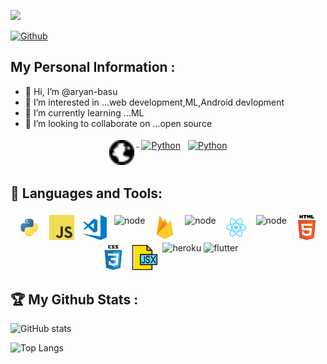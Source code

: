 
![](https://visitor-badge.laobi.icu/badge?page_id=aryan-basu.aryan-basu)
  

[![Github](https://img.shields.io/github/followers/aryan-basu?label=Follow&style=social)](https://github.com/aryan-basu)

## My Personal Information :
- 👋 Hi, I’m @aryan-basu
- 👀 I’m interested in ...web development,ML,Android devlopment
- 🌱 I’m currently learning ...ML
- 💞️ I’m looking to collaborate on ...open source

<!---
aryan-basu/aryan-basu is a ✨ special ✨ repository because its `README.md` (this file) appears on your GitHub profile.
You can click the Preview link to take a look at your changes.
--->
<p align="center">
 <a href="https://github.com/aryan-basu" target="_blank" rel="noopener noreferrer"> <img src="https://raw.githubusercontent.com/iconic/open-iconic/master/svg/globe.svg" alt="Python" height="40" style="vertical-align:top; margin:4px"> </a>
 <a href="https://www.linkedin.com/in/aryan-basu-030720b6/" target="_blank" rel="noopener noreferrer"> <img src="https://cdn.jsdelivr.net/npm/simple-icons@v3/icons/linkedin.svg" alt="Python" height="40" style="vertical-align:top; margin:4px"></a>
 <a href="mailto:aryanbasu005@gmail.com"> <img src="https://cdn.jsdelivr.net/npm/simple-icons@v3/icons/gmail.svg" alt="Python" height="40" style="vertical-align:top; margin:4px"></a>
</p>

## 🧰 Languages and Tools:
<p align="center">
<img src="https://raw.githubusercontent.com/github/explore/80688e429a7d4ef2fca1e82350fe8e3517d3494d/topics/python/python.png" alt="Python" height="40" style="vertical-align:top; margin:4px">
<img src="https://raw.githubusercontent.com/github/explore/80688e429a7d4ef2fca1e82350fe8e3517d3494d/topics/javascript/javascript.png" alt="Javascript" height="40" style="vertical-align:top; margin:4px">
<img src="https://raw.githubusercontent.com/github/explore/80688e429a7d4ef2fca1e82350fe8e3517d3494d/topics/visual-studio-code/visual-studio-code.png" alt="VS Code" height="40" style="vertical-align:top; margin:4px">
  <img src="https://camo.githubusercontent.com/d3906162b383f428da6952e9da7cf1467cd4ffda1d90283c83b559272ec977dc/68747470733a2f2f63646e2e69636f6e73636f75742e636f6d2f69636f6e2f667265652f706e672d3531322f632d70726f6772616d6d696e672d3536393536342e706e67" alt="node" height="40" style="vertical-align:top; margin:4px">
  <img src="https://raw.githubusercontent.com/github/explore/80688e429a7d4ef2fca1e82350fe8e3517d3494d/topics/firebase/firebase.png" alt="node" height="40" style="vertical-align:top; margin:4px">
    <img src="https://camo.githubusercontent.com/191b16bb6103f956997d6d34044f02ac48cdbb2b0b74a67a91ecc482736bd65b/68747470733a2f2f7777772e70696e636c69706172742e636f6d2f7069636469722f6d6964646c652f33352d3335333933325f626f6f7473747261702d626f6f7473747261702d342d6c6f676f2d706e672d636c69706172742e706e67" alt="node" height="40" style="vertical-align:top; margin:4px">
    <img src="https://raw.githubusercontent.com/github/explore/80688e429a7d4ef2fca1e82350fe8e3517d3494d/topics/react/react.png" alt="node" height="40" style="vertical-align:top; margin:4px">
    <img src="https://camo.githubusercontent.com/18650ae2c436e3243fa8f87e77d5bc883bf5e8e67e1eb042e05cf5359102f9f5/68747470733a2f2f6e6f64656a732e6f72672f7374617469632f696d616765732f6c6f676f2d68657861676f6e2d636172642e706e67" alt="node" height="40" style="vertical-align:top; margin:4px">
 <img src="https://raw.githubusercontent.com/github/explore/80688e429a7d4ef2fca1e82350fe8e3517d3494d/topics/html/html.png" alt="node" height="40" style="vertical-align:top; margin:4px">
   <img src="https://raw.githubusercontent.com/github/explore/5c058a388828bb5fde0bcafd4bc867b5bb3f26f3/topics/css/css.png" alt="node" height="40" style="vertical-align:top; margin:4px">
 <img src="https://raw.githubusercontent.com/amarpsp10/amarpsp10/main/assests/icons/jsx.png" alt="node" height="40" style="vertical-align:top; margin:4px">
 <img src="https://www.vectorlogo.zone/logos/heroku/heroku-icon.svg" alt="heroku" width="40" height="40"/>
  <img src="https://www.vectorlogo.zone/logos/flutterio/flutterio-icon.svg" alt="flutter" width="40" height="40"/>
</p>


## 🏆 My Github Stats :
![GitHub stats](https://github-readme-stats.vercel.app/api?username=aryan-basu&show_icons=true&theme=tokyonight)

![Top Langs](https://github-readme-stats.vercel.app/api/top-langs/?username=aryan-basu&theme=tokyonight)

